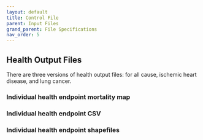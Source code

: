 ```yaml
---
layout: default
title: Control File
parent: Input Files
grand_parent: File Specifications
nav_order: 5
---
```


## Health Output Files 
There are three versions of health output files: for all cause, ischemic heart disease, and lung cancer. 

### Individual health endpoint mortality map
### Individual health endpoint CSV
### Individual health endpoint shapefiles
